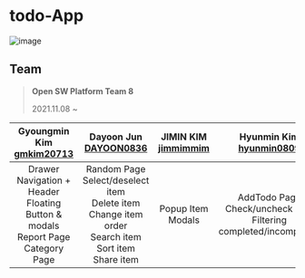 # todo-App
![image](https://user-images.githubusercontent.com/68195241/146722309-2c2e9a5d-d807-497c-baa1-1328325c3403.png)


## Team
> **Open SW Platform Team 8**
>
> 2021.11.08 ~


|Gyoungmin Kim<br>[gmkim20713](https://github.com/gmkim20713)|Dayoon Jun<br>[DAYOON0836](https://github.com/DAYOON0836)|JIMIN KIM<br>[jimmimmim](https://github.com/jimmimmim)|Hyunmin Kim<br>[hyunmin0809](https://github.com/hyunmin0809)|
|:---:|:---:|:---:|:---:|
|Drawer Navigation + Header<br>Floating Button & modals<br>Report Page<br>Category Page|Random Page<br>Select/deselect item<br>Delete item<br>Change item order<br>Search item<br>Sort item<br>Share item|Popup Item<br>Modals|AddTodo Page<br>Check/uncheck item<br>Filtering completed/incompleted|
